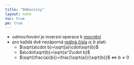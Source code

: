 ```yaml
---
title: "Odmocniny"
layout: note
toc: true
pm: true
---
```

- _odmocňování_ je inverzní operace k [mocnění](/notes/school/maths/exponentation)
- pro každá dvě nezáporná [reálná čísla](/notes/school/maths/real-numbers) $a;b$ platí:
    - $\sqrt{a\cdot b}=\sqrt{a}\cdot\sqrt{b}$
    - $a\cdot\sqrt{b}=\sqrt{a^2\cdot b}$
    - $\sqrt{\frac{a}{b}}=\frac{\sqrt{a}}{\sqrt{b}}$ <=> $b\neq 0$